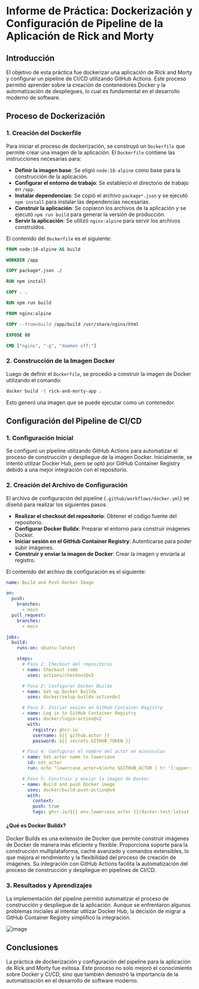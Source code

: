 # Informe de Práctica: Dockerización y Configuración de Pipeline de la Aplicación de Rick and Morty

## Introducción

El objetivo de esta práctica fue dockerizar una aplicación de Rick and Morty y configurar un pipeline de CI/CD utilizando GitHub Actions. Este proceso permitió aprender sobre la creación de contenedores Docker y la automatización de despliegues, lo cual es fundamental en el desarrollo moderno de software.

## Proceso de Dockerización

### 1. Creación del Dockerfile

Para iniciar el proceso de dockerización, se construyó un `Dockerfile` que permite crear una imagen de la aplicación. El `Dockerfile` contiene las instrucciones necesarias para:

- **Definir la imagen base**: Se eligió `node:18-alpine` como base para la construcción de la aplicación.
- **Configurar el entorno de trabajo**: Se estableció el directorio de trabajo en `/app`.
- **Instalar dependencias**: Se copió el archivo `package*.json` y se ejecutó `npm install` para instalar las dependencias necesarias.
- **Construir la aplicación**: Se copiaron los archivos de la aplicación y se ejecutó `npm run build` para generar la versión de producción.
- **Servir la aplicación**: Se utilizó `nginx:alpine` para servir los archivos construidos.

El contenido del `Dockerfile` es el siguiente:

```dockerfile
FROM node:18-alpine AS build

WORKDIR /app

COPY package*.json ./

RUN npm install

COPY . .

RUN npm run build

FROM nginx:alpine

COPY --from=build /app/build /usr/share/nginx/html

EXPOSE 80

CMD ["nginx", "-g", "daemon off;"]
```

### 2. Construcción de la Imagen Docker

Luego de definir el `Dockerfile`, se procedió a construir la imagen de Docker utilizando el comando:

```bash
docker build -t rick-and-morty-app .
```

Esto generó una imagen que se puede ejecutar como un contenedor.

## Configuración del Pipeline de CI/CD

### 1. Configuración Inicial

Se configuró un pipeline utilizando GitHub Actions para automatizar el proceso de construcción y despliegue de la imagen Docker. Inicialmente, se intentó utilizar Docker Hub, pero se optó por GitHub Container Registry debido a una mejor integración con el repositorio.

### 2. Creación del Archivo de Configuración

El archivo de configuración del pipeline (`.github/workflows/docker.yml`) se diseñó para realizar los siguientes pasos:

- **Realizar el checkout del repositorio**: Obtener el código fuente del repositorio.
- **Configurar Docker Buildx**: Preparar el entorno para construir imágenes Docker.
- **Iniciar sesión en el GitHub Container Registry**: Autenticarse para poder subir imágenes.
- **Construir y enviar la imagen de Docker**: Crear la imagen y enviarla al registro.

El contenido del archivo de configuración es el siguiente:

```yaml
name: Build and Push Docker Image

on:
  push:
    branches:
      - main
  pull_request:
    branches:
      - main

jobs:
  build:
    runs-on: ubuntu-latest

    steps:
      # Paso 1: Checkout del repositorio
      - name: Checkout code
        uses: actions/checkout@v3

      # Paso 2: Configurar Docker Buildx
      - name: Set up Docker Buildx
        uses: docker/setup-buildx-action@v2

      # Paso 3: Iniciar sesión en GitHub Container Registry
      - name: Log in to GitHub Container Registry
        uses: docker/login-action@v2
        with:
          registry: ghcr.io
          username: ${{ github.actor }}
          password: ${{ secrets.GITHUB_TOKEN }}

      # Paso 4: Configurar el nombre del actor en minúsculas
      - name: Set actor name to lowercase
        id: set_actor
        run: echo "lowercase_actor=$(echo $GITHUB_ACTOR | tr '[:upper:]' '[:lower:]')" >> $GITHUB_ENV

      # Paso 5: Construir y enviar la imagen de Docker
      - name: Build and push Docker image
        uses: docker/build-push-action@v4
        with:
          context: .
          push: true
          tags: ghcr.io/${{ env.lowercase_actor }}/docker-test:latest
```
#### ¿Qué es Docker Buildx?

Docker Buildx es una extensión de Docker que permite construir imágenes de Docker de manera más eficiente y flexible. Proporciona soporte para la construcción multiplataforma, caché avanzado y comandos extensibles, lo que mejora el rendimiento y la flexibilidad del proceso de creación de imágenes. Su integración con GitHub Actions facilita la automatización del proceso de construcción y despliegue en pipelines de CI/CD.


### 3. Resultados y Aprendizajes

La implementación del pipeline permitió automatizar el proceso de construcción y despliegue de la aplicación. Aunque se enfrentaron algunos problemas iniciales al intentar utilizar Docker Hub, la decisión de migrar a GitHub Container Registry simplificó la integración.

![image](https://github.com/user-attachments/assets/5788a5dd-ade9-456d-95bf-d77c8e9a4968)


## Conclusiones

La práctica de dockerización y configuración del pipeline para la aplicación de Rick and Morty fue exitosa. Este proceso no solo mejoró el conocimiento sobre Docker y CI/CD, sino que también demostró la importancia de la automatización en el desarrollo de software moderno.
